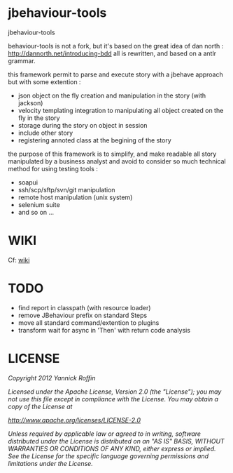 jbehaviour-tools
================

jbehaviour-tools

behaviour-tools is not a fork, but it's based on the great idea of dan north : http://dannorth.net/introducing-bdd
all is rewritten, and based on a antlr grammar.

this framework permit to parse and execute story with a jbehave approach but with some extention :
- json object on the fly creation and manipulation in the story (with jackson)
- velocity templating integration to manipulating all object created on the fly in the story
- storage during the story on object in session
- include other story
- registering annoted class at the begining of the story

the purpose of this framework is to simplify, and make readable all story manipulated by a business analyst
and avoid to consider so much technical method for using testing tools :
- soapui
- ssh/scp/sftp/svn/git manipulation
- remote host manipulation (unix system)
- selenium suite
- and so on ...

WIKI
====
Cf: [wiki](jbehaviour-wiki/wiki/md/index.md)

TODO
====

- find report in classpath (with resource loader)
- remove JBehaviour prefix on standard Steps
- move all standard command/extention to plugins
- transform wait for async in 'Then' with return code analysis

LICENSE
=======

_Copyright 2012 Yannick Roffin_

_Licensed under the Apache License, Version 2.0 (the "License");_
_you may not use this file except in compliance with the License._
_You may obtain a copy of the License at_

_http://www.apache.org/licenses/LICENSE-2.0_

_Unless required by applicable law or agreed to in writing, software_
_distributed under the License is distributed on an "AS IS" BASIS,_
_WITHOUT WARRANTIES OR CONDITIONS OF ANY KIND, either express or implied._
_See the License for the specific language governing permissions and_
_limitations under the License._

